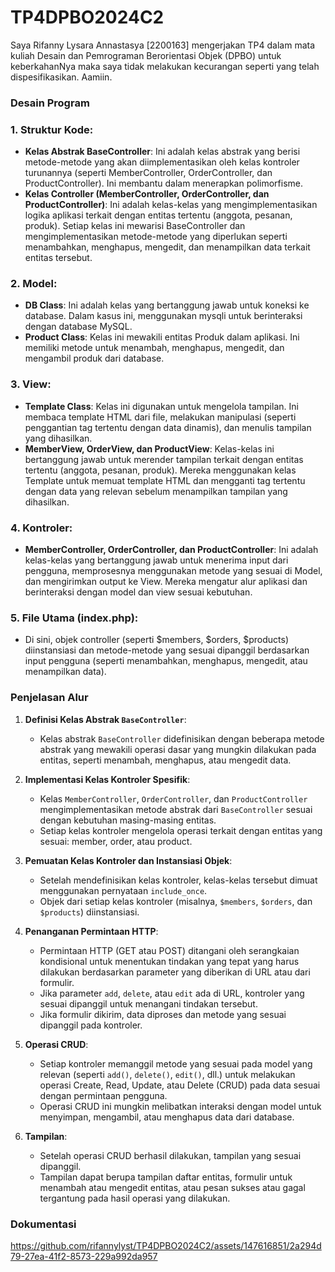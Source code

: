 # TP4DPBO2024C2

Saya Rifanny Lysara Annastasya [2200163] mengerjakan TP4 dalam mata kuliah Desain dan Pemrograman Berorientasi Objek (DPBO) untuk keberkahanNya maka saya tidak melakukan kecurangan seperti yang telah dispesifikasikan. Aamiin.

### Desain Program

### 1. Struktur Kode:
- **Kelas Abstrak BaseController**: Ini adalah kelas abstrak yang berisi metode-metode yang akan diimplementasikan oleh kelas kontroler turunannya (seperti MemberController, OrderController, dan ProductController). Ini membantu dalam menerapkan polimorfisme.
- **Kelas Controller (MemberController, OrderController, dan ProductController)**: Ini adalah kelas-kelas yang mengimplementasikan logika aplikasi terkait dengan entitas tertentu (anggota, pesanan, produk). Setiap kelas ini mewarisi BaseController dan mengimplementasikan metode-metode yang diperlukan seperti menambahkan, menghapus, mengedit, dan menampilkan data terkait entitas tersebut.

### 2. Model:
- **DB Class**: Ini adalah kelas yang bertanggung jawab untuk koneksi ke database. Dalam kasus ini, menggunakan mysqli untuk berinteraksi dengan database MySQL.
- **Product Class**: Kelas ini mewakili entitas Produk dalam aplikasi. Ini memiliki metode untuk menambah, menghapus, mengedit, dan mengambil produk dari database.

### 3. View:
- **Template Class**: Kelas ini digunakan untuk mengelola tampilan. Ini membaca template HTML dari file, melakukan manipulasi (seperti penggantian tag tertentu dengan data dinamis), dan menulis tampilan yang dihasilkan.
- **MemberView, OrderView, dan ProductView**: Kelas-kelas ini bertanggung jawab untuk merender tampilan terkait dengan entitas tertentu (anggota, pesanan, produk). Mereka menggunakan kelas Template untuk memuat template HTML dan mengganti tag tertentu dengan data yang relevan sebelum menampilkan tampilan yang dihasilkan.

### 4. Kontroler:
- **MemberController, OrderController, dan ProductController**: Ini adalah kelas-kelas yang bertanggung jawab untuk menerima input dari pengguna, memprosesnya menggunakan metode yang sesuai di Model, dan mengirimkan output ke View. Mereka mengatur alur aplikasi dan berinteraksi dengan model dan view sesuai kebutuhan.

### 5. File Utama (index.php):
- Di sini, objek controller (seperti $members, $orders, $products) diinstansiasi dan metode-metode yang sesuai dipanggil berdasarkan input pengguna (seperti menambahkan, menghapus, mengedit, atau menampilkan data).

### Penjelasan Alur

1. **Definisi Kelas Abstrak `BaseController`**:
   - Kelas abstrak `BaseController` didefinisikan dengan beberapa metode abstrak yang mewakili operasi dasar yang mungkin dilakukan pada entitas, seperti menambah, menghapus, atau mengedit data.

2. **Implementasi Kelas Kontroler Spesifik**:
   - Kelas `MemberController`, `OrderController`, dan `ProductController` mengimplementasikan metode abstrak dari `BaseController` sesuai dengan kebutuhan masing-masing entitas.
   - Setiap kelas kontroler mengelola operasi terkait dengan entitas yang sesuai: member, order, atau product.

3. **Pemuatan Kelas Kontroler dan Instansiasi Objek**:
   - Setelah mendefinisikan kelas kontroler, kelas-kelas tersebut dimuat menggunakan pernyataan `include_once`.
   - Objek dari setiap kelas kontroler (misalnya, `$members`, `$orders`, dan `$products`) diinstansiasi.

4. **Penanganan Permintaan HTTP**:
   - Permintaan HTTP (GET atau POST) ditangani oleh serangkaian kondisional untuk menentukan tindakan yang tepat yang harus dilakukan berdasarkan parameter yang diberikan di URL atau dari formulir.
   - Jika parameter `add`, `delete`, atau `edit` ada di URL, kontroler yang sesuai dipanggil untuk menangani tindakan tersebut.
   - Jika formulir dikirim, data diproses dan metode yang sesuai dipanggil pada kontroler.

5. **Operasi CRUD**:
   - Setiap kontroler memanggil metode yang sesuai pada model yang relevan (seperti `add()`, `delete()`, `edit()`, dll.) untuk melakukan operasi Create, Read, Update, atau Delete (CRUD) pada data sesuai dengan permintaan pengguna.
   - Operasi CRUD ini mungkin melibatkan interaksi dengan model untuk menyimpan, mengambil, atau menghapus data dari database.

6. **Tampilan**:
   - Setelah operasi CRUD berhasil dilakukan, tampilan yang sesuai dipanggil.
   - Tampilan dapat berupa tampilan daftar entitas, formulir untuk menambah atau mengedit entitas, atau pesan sukses atau gagal tergantung pada hasil operasi yang dilakukan.

### Dokumentasi

https://github.com/rifannylyst/TP4DPBO2024C2/assets/147616851/2a294d79-27ea-41f2-8573-229a992da957


